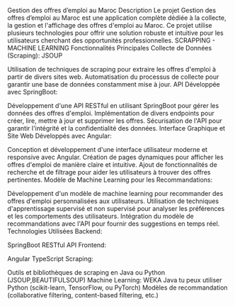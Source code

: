 Gestion des offres d’emploi au Maroc
Description
Le projet Gestion des offres d’emploi au Maroc est une application complète dédiée à la collecte, la gestion et l'affichage des offres d'emploi au Maroc. Ce projet utilise plusieurs technologies pour offrir une solution robuste et intuitive pour les utilisateurs cherchant des opportunités professionnelles.
SCRAPPING - MACHINE LEARNING
Fonctionnalités Principales
Collecte de Données (Scraping): JSOUP

Utilisation de techniques de scraping pour extraire les offres d'emploi à partir de divers sites web.
Automatisation du processus de collecte pour garantir une base de données constamment mise à jour.
API Développée avec SpringBoot:

Développement d'une API RESTful en utilisant SpringBoot pour gérer les données des offres d'emploi.
Implémentation de divers endpoints pour créer, lire, mettre à jour et supprimer les offres.
Sécurisation de l'API pour garantir l'intégrité et la confidentialité des données.
Interface Graphique et Site Web Développés avec Angular:

Conception et développement d'une interface utilisateur moderne et responsive avec Angular.
Création de pages dynamiques pour afficher les offres d'emploi de manière claire et intuitive.
Ajout de fonctionnalités de recherche et de filtrage pour aider les utilisateurs à trouver des offres pertinentes.
Modèle de Machine Learning pour les Recommandations:

Développement d'un modèle de machine learning pour recommander des offres d'emploi personnalisées aux utilisateurs.
Utilisation de techniques d'apprentissage supervisé et non supervisé pour analyser les préférences et les comportements des utilisateurs.
Intégration du modèle de recommandations avec l'API pour fournir des suggestions en temps réel.
Technologies Utilisées
Backend:

SpringBoot
RESTful API
Frontend:

Angular
TypeScript
Scraping:

Outils et bibliothèques de scraping en Java ou Python (JSOUP,BEAUTIFULSOUP)
Machine Learning:
 WEKA Java 
tu peux utiliser Python (scikit-learn, TensorFlow, ou PyTorch)
Modèles de recommandation (collaborative filtering, content-based filtering, etc.)
